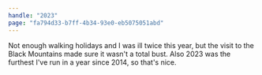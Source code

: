 ```yaml
---
handle: "2023"
page: "fa794d33-b7ff-4b34-93e0-eb5075051abd"
---
```


Not enough walking holidays and I was ill twice this year, but the visit to the Black Mountains made sure it wasn't a total bust. Also 2023 was the furthest I've run in a year since 2014, so that's nice.